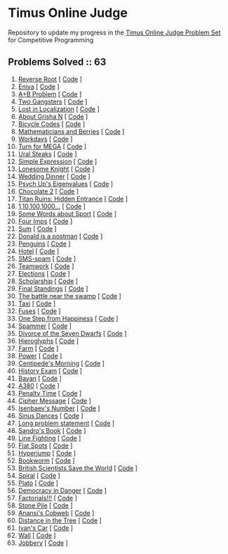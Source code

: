 # Timus Online Judge
Repository to update my progress in the [Timus Online Judge Problem Set](https://acm.timus.ru/problemset.aspx?space=1&page=all&skipac=False&sort=difficulty) for Competitive Programming

## Problems Solved :: 63
1. [Reverse Root](https://acm.timus.ru/problem.aspx?space=1&num=1001) [ [Code](https://github.com/shucshin/TimusOnlineJudge/blob/main/ReverseRoot.cpp) ]
1. [Eniya](https://acm.timus.ru/problem.aspx?space=1&num=1293) [ [Code](https://github.com/shucshin/TimusOnlineJudge/blob/main/Eniya.cpp) ]
1. [A+B Problem](https://acm.timus.ru/problem.aspx?space=1&num=1000) [ [Code](https://github.com/shucshin/TimusOnlineJudge/blob/main/A%2BBproblem.cpp) ]
1. [Two Gangsters](https://acm.timus.ru/problem.aspx?space=1&num=1409) [ [Code](https://github.com/shucshin/TimusOnlineJudge/blob/main/TwoGangsters.cpp) ]
1. [Lost in Localization](https://acm.timus.ru/problem.aspx?space=1&num=1785) [ [Code](https://github.com/shucshin/TimusOnlineJudge/blob/main/LostInLocalization.cpp) ]
1. [About Grisha N](https://acm.timus.ru/problem.aspx?space=1&num=2012) [ [Code](https://github.com/shucshin/TimusOnlineJudge/blob/main/AboutGrishaN.cpp) ]
1. [Bicycle Codes](https://acm.timus.ru/problem.aspx?space=1&num=1877) [ [Code](https://github.com/shucshin/TimusOnlineJudge/blob/main/BicycleCodes.cpp) ]
1. [Mathematicians and Berries](https://acm.timus.ru/problem.aspx?space=1&num=2001) [ [Code](https://github.com/shucshin/TimusOnlineJudge/blob/main/MathematiciansAndBerries.cpp) ]
1. [Workdays](https://acm.timus.ru/problem.aspx?space=1&num=1264) [ [Code](https://github.com/shucshin/TimusOnlineJudge/blob/main/Workdays.cpp) ]
1. [Turn for MEGA](https://acm.timus.ru/problem.aspx?space=1&num=1787) [ [Code](https://github.com/shucshin/TimusOnlineJudge/blob/main/TurnForMEGA.cpp) ]
1. [Ural Steaks](https://acm.timus.ru/problem.aspx?space=1&num=1820) [ [Code](https://github.com/shucshin/TimusOnlineJudge/blob/main/UralSteaks.cpp) ]
1. [Simple Expression](https://acm.timus.ru/problem.aspx?space=1&num=2066) [ [Code](https://github.com/shucshin/TimusOnlineJudge/blob/main/SimpleExpression.cpp) ]
1. [Lonesome Knight](https://acm.timus.ru/problem.aspx?space=1&num=1197) [ [Code](https://github.com/shucshin/TimusOnlineJudge/blob/main/LonesomeKnight.cpp) ]
1. [Wedding Dinner](https://acm.timus.ru/problem.aspx?space=1&num=2100) [ [Code](https://github.com/shucshin/TimusOnlineJudge/blob/main/WeddingDinner.cpp) ]
1. [Psych Up's Eigenvalues](https://acm.timus.ru/problem.aspx?space=1&num=1880) [ [Code](https://github.com/shucshin/TimusOnlineJudge/blob/main/PsychUpsEigenvalues.cpp) ]
1. [Chocolate 2](https://acm.timus.ru/problem.aspx?space=1&num=1639) [ [Code](https://github.com/shucshin/TimusOnlineJudge/blob/main/Chocolate2.cpp) ]
1. [Titan Ruins: Hidden Entrance](https://acm.timus.ru/problem.aspx?space=1&num=1910) [ [Code](https://github.com/shucshin/TimusOnlineJudge/blob/main/TitanRuinsHiddenEntrance.cpp) ]
1. [1,10,100,1000...](https://acm.timus.ru/problem.aspx?space=1&num=1209) [ [Code](https://github.com/shucshin/TimusOnlineJudge/blob/main/1101001000.cpp) ]
1. [Some Words about Sport](https://acm.timus.ru/problem.aspx?space=1&num=1313) [ [Code](https://github.com/shucshin/TimusOnlineJudge/blob/main/SomeWordsAboutSport.cpp) ]
1. [Four Imps](https://acm.timus.ru/problem.aspx?space=1&num=1924) [ [Code](https://github.com/shucshin/TimusOnlineJudge/blob/main/FourImps.cpp) ]
1. [Sum](https://acm.timus.ru/problem.aspx?space=1&num=1068) [ [Code](https://github.com/shucshin/TimusOnlineJudge/blob/main/Sum.cpp) ]
1. [Donald is a postman](https://acm.timus.ru/problem.aspx?space=1&num=2023) [ [Code](https://github.com/shucshin/TimusOnlineJudge/blob/main/DonaldIsAPostman.cpp) ]
1. [Penguins](https://acm.timus.ru/problem.aspx?space=1&num=1585) [ [Code](https://github.com/shucshin/TimusOnlineJudge/blob/main/Penguins.cpp) ]
1. [Hotel](https://acm.timus.ru/problem.aspx?space=1&num=1319) [ [Code](https://github.com/shucshin/TimusOnlineJudge/blob/main/Hotel.cpp) ]
1. [SMS-spam](https://acm.timus.ru/problem.aspx?space=1&num=1567) [ [Code](https://github.com/shucshin/TimusOnlineJudge/blob/main/SMS-spam.cpp) ]
1. [Teamwork](https://acm.timus.ru/problem.aspx?space=1&num=1581) [ [Code](https://github.com/shucshin/TimusOnlineJudge/blob/main/Teamwork.cpp) ]
1. [Elections](https://acm.timus.ru/problem.aspx?space=1&num=1263) [ [Code](https://github.com/shucshin/TimusOnlineJudge/blob/main/Elections.cpp) ]
1. [Scholarship](https://acm.timus.ru/problem.aspx?space=1&num=2056) [ [Code](https://github.com/shucshin/TimusOnlineJudge/blob/main/Scholarship.cpp) ]
1. [Final Standings](https://acm.timus.ru/problem.aspx?space=1&num=1100) [ [Code](https://github.com/shucshin/TimusOnlineJudge/blob/main/FinalStandings.cpp) ]
1. [The battle near the swamp](https://acm.timus.ru/problem.aspx?space=1&num=1991) [ [Code](https://github.com/shucshin/TimusOnlineJudge/blob/main/TheBattleNearTheSwamp.cpp) ]
1. [Taxi](https://acm.timus.ru/problem.aspx?space=1&num=1607) [ [Code](https://github.com/shucshin/TimusOnlineJudge/blob/main/Taxi.cpp) ]
1. [Fuses](https://acm.timus.ru/problem.aspx?space=1&num=1327) [ [Code](https://github.com/shucshin/TimusOnlineJudge/blob/main/Fuses.cpp) ]
1. [One Step from Happiness](https://acm.timus.ru/problem.aspx?space=1&num=1493) [ [Code](https://github.com/shucshin/TimusOnlineJudge/blob/main/OneStepFromHappiness.cpp) ]
1. [Spammer](https://acm.timus.ru/problem.aspx?space=1&num=1496) [ [Code](https://github.com/shucshin/TimusOnlineJudge/blob/main/Spammer.cpp) ]
1. [Divorce of the Seven Dwarfs](https://acm.timus.ru/problem.aspx?space=1&num=1243) [ [Code](https://github.com/shucshin/TimusOnlineJudge/blob/main/DivorceOfTheSevenDwarfs.py) ]
1. [Hieroglyphs](https://acm.timus.ru/problem.aspx?space=1&num=1545) [ [Code](https://github.com/shucshin/TimusOnlineJudge/blob/main/Hieroglyphs.cpp) ]
1. [Farm](https://acm.timus.ru/problem.aspx?space=1&num=1349) [ [Code](https://github.com/shucshin/TimusOnlineJudge/blob/main/Farm.cpp) ]
1. [Power](https://acm.timus.ru/problem.aspx?space=1&num=1110) [ [Code](https://github.com/shucshin/TimusOnlineJudge/blob/main/Power.cpp) ]
1. [Centipede's Morning](https://acm.timus.ru/problem.aspx?space=1&num=1876) [ [Code](https://github.com/shucshin/TimusOnlineJudge/blob/main/CentepedesMorning.cpp) ]
1. [History Exam](https://acm.timus.ru/problem.aspx?space=1&num=1196) [ [Code](https://github.com/shucshin/TimusOnlineJudge/blob/main/HistoryExam.cpp) ]
1. [Bayan](https://acm.timus.ru/problem.aspx?space=1&num=1563) [ [Code](https://github.com/shucshin/TimusOnlineJudge/blob/main/Bayan.cpp) ]
1. [A380](https://acm.timus.ru/problem.aspx?space=1&num=1893) [ [Code](https://github.com/shucshin/TimusOnlineJudge/blob/main/A380.cpp) ]
1. [Penalty Time](https://acm.timus.ru/problem.aspx?space=1&num=1636) [ [Code](https://github.com/shucshin/TimusOnlineJudge/blob/main/PenaltyTime.cpp) ]
1. [Cipher Message](https://acm.timus.ru/problem.aspx?space=1&num=1654) [ [Code](https://github.com/shucshin/TimusOnlineJudge/blob/main/CipherMessage.cpp) ]
1. [Isenbaev's Number](https://acm.timus.ru/problem.aspx?space=1&num=1837) [ [Code](https://github.com/shucshin/TimusOnlineJudge/blob/main/IsenbaevNumber.cpp) ]
1. [Sinus Dances](https://acm.timus.ru/problem.aspx?space=1&num=1149) [ [Code](https://github.com/shucshin/TimusOnlineJudge/blob/main/SinusDances.cpp) ]
1. [Long problem statement](https://acm.timus.ru/problem.aspx?space=1&num=1881) [ [Code](https://github.com/shucshin/TimusOnlineJudge/blob/main/LongProblemStatement.cpp) ]
1. [Sandro's Book](https://acm.timus.ru/problem.aspx?space=1&num=1723) [ [Code](https://github.com/shucshin/TimusOnlineJudge/blob/main/SandrosBook.cpp) ]
1. [Line Fighting](https://acm.timus.ru/problem.aspx?space=1&num=2025) [ [Code](https://github.com/shucshin/TimusOnlineJudge/blob/main/LineFighting.cpp) ]
1. [Flat Spots](https://acm.timus.ru/problem.aspx?space=1&num=1617) [ [Code](https://github.com/shucshin/TimusOnlineJudge/blob/main/FlatSpots.cpp) ]
1. [Hyperjump](https://acm.timus.ru/problem.aspx?space=1&num=1296) [ [Code](https://github.com/shucshin/TimusOnlineJudge/blob/main/Hyperjump.cpp) ]
1. [Bookworm](https://acm.timus.ru/problem.aspx?space=1&num=1638) [ [Code](https://github.com/shucshin/TimusOnlineJudge/blob/main/Bookworm.cpp) ]
1. [British Scientists Save the World](https://acm.timus.ru/problem.aspx?space=1&num=1925) [ [Code](https://github.com/shucshin/TimusOnlineJudge/blob/main/BritishScientistsSaveWorld.cpp) ]
1. [Spiral](https://acm.timus.ru/problem.aspx?space=1&num=1224) [ [Code](https://github.com/shucshin/TimusOnlineJudge/blob/main/Spiral.cpp) ]
1. [Plato](https://acm.timus.ru/problem.aspx?space=1&num=2111) [ [Code](https://github.com/shucshin/TimusOnlineJudge/blob/main/Plato.cpp) ]
1. [Democracy in Danger](https://acm.timus.ru/problem.aspx?space=1&num=1025) [ [Code](https://github.com/shucshin/TimusOnlineJudge/blob/main/DemocracyInDanger.cpp) ]
1. [Factorials!!!](https://acm.timus.ru/problem.aspx?space=1&num=1083) [ [Code](https://github.com/shucshin/TimusOnlineJudge/blob/main/Factorials!!!.cpp) ]
1. [Stone Pile](https://acm.timus.ru/problem.aspx?space=1&num=1005) [ [Code](https://github.com/shucshin/TimusOnlineJudge/blob/main/StonePile.cpp) ]
1. [Anansi's Cobweb](https://acm.timus.ru/problem.aspx?space=1&num=1671) [ [Code](https://github.com/shucshin/TimusOnlineJudge/blob/main/AnansisCobweb.cpp) ]
1. [Distance in the Tree](https://acm.timus.ru/problem.aspx?space=1&num=1471) [ [Code](https://github.com/shucshin/TimusOnlineJudge/blob/main/DistanceTree.cpp) ]
1. [Ivan's Car](https://acm.timus.ru/problem.aspx?space=1&num=1930) [ [Code](https://github.com/shucshin/TimusOnlineJudge/blob/main/IvansCar.cpp) ]
1. [Wall](https://acm.timus.ru/problem.aspx?space=1&num=1185) [ [Code](https://github.com/shucshin/TimusOnlineJudge/blob/main/Wall.cpp) ]
1. [Jobbery](https://acm.timus.ru/problem.aspx?space=1&num=1198) [ [Code](https://github.com/shucshin/TimusOnlineJudge/blob/main/Jobbery.cpp) ]